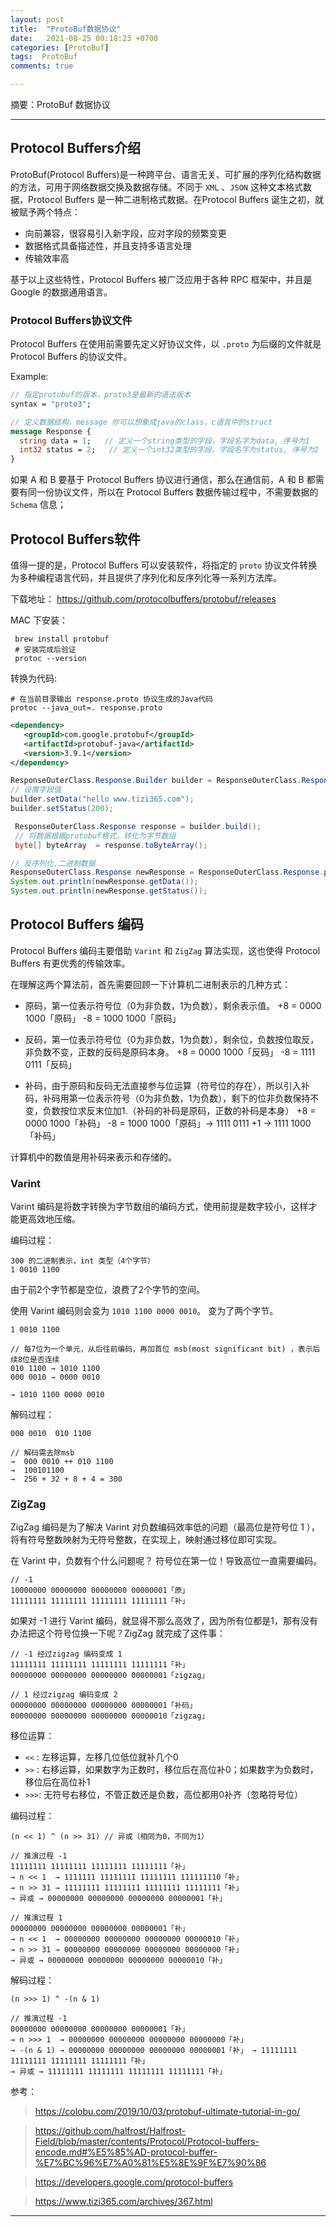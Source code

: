 ```yaml
---
layout: post
title:  "ProtoBuf数据协议"
date:   2021-08-25 00:18:23 +0700
categories: [ProtoBuf]
tags:  ProtoBuf
comments: true

---
```


摘要：ProtoBuf 数据协议

------

## Protocol Buffers介绍

ProtoBuf(Protocol Buffers)是一种跨平台、语言无关、可扩展的序列化结构数据的方法，可用于网络数据交换及数据存储。不同于 `XML` 、`JSON` 这种文本格式数据，Protocol Buffers 是一种二进制格式数据。在Protocol Buffers 诞生之初，就被赋予两个特点：
* 向前兼容，很容易引入新字段，应对字段的频繁变更
* 数据格式具备描述性，并且支持多语言处理
* 传输效率高

基于以上这些特性，Protocol Buffers 被广泛应用于各种 RPC 框架中，并且是 Google 的数据通用语言。

### Protocol Buffers协议文件

Protocol Buffers 在使用前需要先定义好协议文件，以 `.proto` 为后缀的文件就是Protocol Buffers 的协议文件。

Example:

```protobuf
// 指定protobuf的版本，proto3是最新的语法版本
syntax = "proto3";

// 定义数据结构，message 你可以想象成java的class，c语言中的struct
message Response {
  string data = 1;   // 定义一个string类型的字段，字段名字为data, 序号为1
  int32 status = 2;   // 定义一个int32类型的字段，字段名字为status, 序号为2
}
```

如果 A 和 B 要基于 Protocol Buffers 协议进行通信，那么在通信前，A 和 B 都需要有同一份协议文件，所以在 Protocol Buffers 数据传输过程中，不需要数据的 `Schema` 信息；

## Protocol Buffers软件

值得一提的是，Protocol Buffers 可以安装软件，将指定的 `proto` 协议文件转换为多种编程语言代码，并且提供了序列化和反序列化等一系列方法库。

下载地址： <https://github.com/protocolbuffers/protobuf/releases>

MAC 下安装：

```shell
 brew install protobuf 
 # 安装完成后验证
 protoc --version
```

转换为代码:

```shell
# 在当前目录输出 response.proto 协议生成的Java代码
protoc --java_out=. response.proto
```

```xml
<dependency>
   <groupId>com.google.protobuf</groupId>
   <artifactId>protobuf-java</artifactId>
   <version>3.9.1</version>
</dependency>
```

```java
ResponseOuterClass.Response.Builder builder = ResponseOuterClass.Response.newBuilder();
// 设置字段值
builder.setData("hello www.tizi365.com");
builder.setStatus(200);

 ResponseOuterClass.Response response = builder.build();
 // 将数据根据protobuf格式，转化为字节数组
 byte[] byteArray  = response.toByteArray();

// 反序列化,二进制数据
ResponseOuterClass.Response newResponse = ResponseOuterClass.Response.parseFrom(byteArray);
System.out.println(newResponse.getData());
System.out.println(newResponse.getStatus());
```

## Protocol Buffers 编码

Protocol Buffers 编码主要借助 `Varint` 和 `ZigZag` 算法实现，这也使得 Protocol Buffers 有更优秀的传输效率。

在理解这两个算法前，首先需要回顾一下计算机二进制表示的几种方式：

* 原码，第一位表示符号位（0为非负数，1为负数），剩余表示值。
+8 = 0000 1000「原码」
-8 = 1000 1000「原码」

* 反码，第一位表示符号位（0为非负数，1为负数），剩余位，负数按位取反，非负数不变，正数的反码是原码本身。
+8 = 0000 1000「反码」
-8 = 1111 0111「反码」

* 补码，由于原码和反码无法直接参与位运算（符号位的存在），所以引入补码，补码用第一位表示符号（0为非负数，1为负数），剩下的位非负数保持不变，负数按位求反末位加1.（补码的补码是原码，正数的补码是本身）
+8 = 0000 1000「补码」
-8 = 1000 1000「原码」-> 1111 0111 +1 -> 1111 1000「补码」

计算机中的数值是用补码来表示和存储的。

### Varint

Varint 编码是将数字转换为字节数组的编码方式，使用前提是数字较小，这样才能更高效地压缩。

编码过程：

```
300 的二进制表示，int 类型（4个字节）
1 0010 1100
```

由于前2个字节都是空位，浪费了2个字节的空间。

使用 Varint 编码则会变为 `1010 1100 0000 0010`。 变为了两个字节。

```
1 0010 1100

// 每7位为一个单元，从后往前编码，再加首位 msb(most significant bit) ，表示后续8位是否连续
010 1100 → 1010 1100
000 0010 → 0000 0010

→ 1010 1100 0000 0010
```

解码过程：

```
000 0010  010 1100

// 解码需去除msb
→  000 0010 ++ 010 1100 
→  100101100
→  256 + 32 + 8 + 4 = 300
```

### ZigZag

ZigZag 编码是为了解决 Varint 对负数编码效率低的问题（最高位是符号位 1 ），将有符号整数映射为无符号整数，在实现上，映射通过移位即可实现。

在 Varint 中，负数有个什么问题呢？ 符号位在第一位！导致高位一直需要编码。

```
// -1
10000000 00000000 00000000 00000001「原」
11111111 11111111 11111111 11111111「补」
```
如果对 -1 进行 Varint 编码，就显得不那么高效了，因为所有位都是1，那有没有办法把这个符号位换一下呢？ZigZag 就完成了这件事：

```
// -1 经过zigzag 编码变成 1
11111111 11111111 11111111 11111111「补」
00000000 00000000 00000000 00000001「zigzag」

// 1 经过zigzag 编码变成 2
00000000 00000000 00000000 00000001「补码」
00000000 00000000 00000000 00000010「zigzag」
```

移位运算：

* `<<` : 左移运算，左移几位低位就补几个0
* `>>` : 右移运算，如果数字为正数时，移位后在高位补0；如果数字为负数时，移位后在高位补1
* `>>>`: 无符号右移位，不管正数还是负数，高位都用0补齐（忽略符号位）


编码过程：

```
(n << 1) ^ (n >> 31) // 异或（相同为0，不同为1）

// 推演过程 -1 
11111111 11111111 11111111 11111111「补」
→ n << 1  → 1111111 11111111 11111111 111111110「补」
→ n >> 31 → 11111111 11111111 11111111 11111111「补」
→ 异或 → 00000000 00000000 00000000 00000001「补」

// 推演过程 1 
00000000 00000000 00000000 00000001「补」
→ n << 1  → 00000000 00000000 00000000 00000010「补」
→ n >> 31 → 00000000 00000000 00000000 00000000「补」
→ 异或 → 00000000 00000000 00000000 00000010「补」
```

解码过程：

```
(n >>> 1) ^ -(n & 1)

// 推演过程 -1
00000000 00000000 00000000 00000001「补」
→ n >>> 1  → 00000000 00000000 00000000 00000000「补」
→ -(n & 1) → 00000000 00000000 00000000 00000001「补」 → 11111111 11111111 11111111 11111111「补」
→ 异或 → 11111111 11111111 11111111 11111111「补」
```

参考：
> <https://colobu.com/2019/10/03/protobuf-ultimate-tutorial-in-go/>

> <https://github.com/halfrost/Halfrost-Field/blob/master/contents/Protocol/Protocol-buffers-encode.md#%E5%85%AD-protocol-buffer-%E7%BC%96%E7%A0%81%E5%8E%9F%E7%90%86>

> <https://developers.google.com/protocol-buffers>

> <https://www.tizi365.com/archives/367.html>

------

